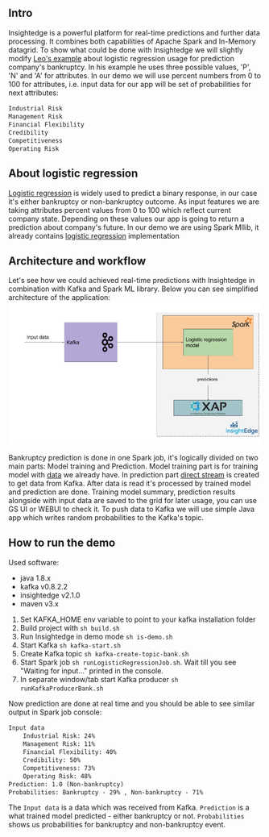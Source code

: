 ## Intro

Insightedge is a powerful platform for real-time predictions and further data processing.
It combines both capabilities of Apache Spark and In-Memory datagrid. 
To show what could be done with Insightedge we will slightly modify [Leo's example](http://technobium.com/logistic-regression-using-apache-spark/) about logistic regression usage for prediction company's bankruptcy.
In his example he uses three possible values, 'P', 'N' and 'A' for attributes.
In our demo we will use percent numbers from 0 to 100 for attributes,  i.e. input data for our app will be set of probabilities for next attributes: 

    Industrial Risk
    Management Risk
    Financial Flexibility
    Credibility
    Competitiveness
    Operating Risk 

## About logistic regression
[Logistic regression](https://spark.apache.org/docs/2.2.0/mllib-linear-methods.html#logistic-regression) is widely used to predict a binary response, in our case it's either bankruptcy or non-bankruptcy outcome.
As input features we are taking attributes percent values from 0 to 100 which reflect current company state.
Depending on these values our app is going to return a prediction about company's future.
In our demo we are using Spark Mllib, it already contains [logistic regression](https://spark.apache.org/docs/2.2.0/mllib-linear-methods.html#logistic-regression) implementation   

## Architecture and workflow
Let's see how we could achieved real-time predictions with Insightedge in combination with Kafka and Spark ML library.
Below you can see simplified architecture of the application:
![Architecture](LogisticRegressionArchitecture.png)

Bankruptcy prediction is done in one Spark job, it's logically divided on two main parts: Model training and Prediction.
Model training part is for training model with [data](https://archive.ics.uci.edu/ml/datasets/Qualitative_Bankruptcy) we already have.
In prediction part [direct stream](http://spark.apache.org/docs/2.1.0/streaming-kafka-0-8-integration.html#approach-2-direct-approach-no-receivers) is created to get data from Kafka.
After data is read it's processed by trained model and prediction are done.
Training model summary, prediction results alongside with input data are saved to the grid for later usage, you can use GS UI or WEBUI to check it.
To push data to Kafka we will use simple Java app which writes random probabilities to the Kafka's topic. 

## How to run the demo

Used software:
* java 1.8.x
* kafka v0.8.2.2
* insightedge v2.1.0
* maven v3.x

1. Set KAFKA_HOME env variable to point to your kafka installation folder
2. Build project with `sh build.sh`
3. Run Insightedge in demo mode `sh is-demo.sh`
4. Start Kafka `sh kafka-start.sh`
5. Create Kafka topic `sh kafka-create-topic-bank.sh`
6. Start Spark job `sh runLogisticRegressionJob.sh`. Wait till you see "Waiting for input..." printed in the console.
7. In separate window/tab start Kafka producer `sh runKafkaProducerBank.sh`

Now prediction are done at real time and you should be able to see similar output in Spark job console:

```text
Input data 
    Industrial Risk: 24%
    Management Risk: 11%
    Financial Flexibility: 40%
    Credibility: 50%
    Competitiveness: 73%
    Operating Risk: 48%
Prediction: 1.0 (Non-bankruptcy)
Probabilities: Bankruptcy - 29% , Non-bankruptcy - 71%
```

The `Input data` is a data which was received from Kafka.
`Prediction` is a what trained model predicted - either bankruptcy or not.
`Probabilities` shows us probabilities for bankruptcy and non-bankruptcy event.
